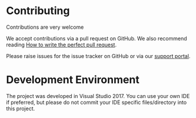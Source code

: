 # Contributing
Contributions are very welcome

We accept contributions via a pull request on GitHub. We also recommend reading 
[How to write the perfect pull request](https://github.com/blog/1943-how-to-write-the-perfect-pull-request).

Please raise issues for the issue tracker on GitHub or via our [support portal](https://support.boardiesitsolutions.com). 

# Development Environment
The project was developed in Visual Studio 2017. You can use your own IDE if preferred, but please do not commit your 
IDE specific files/directory into this project. 
